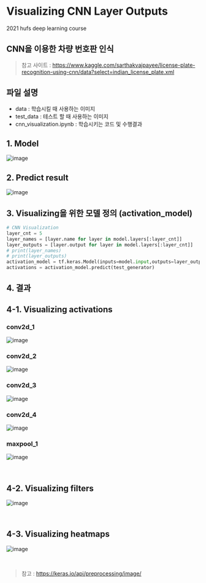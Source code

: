 # Visualizing CNN Layer Outputs
2021 hufs deep learning course

## CNN을 이용한 차량 번호판 인식 
> 참고 사이트 : https://www.kaggle.com/sarthakvajpayee/license-plate-recognition-using-cnn/data?select=indian_license_plate.xml

## 파일 설명
* data : 학습시킬 때 사용하는 이미지
* test_data : 테스트 할 때 사용하는 이미지
* cnn_visualization.ipynb : 학습시키는 코드 및 수행결과
## 1. Model
![image](https://user-images.githubusercontent.com/53362054/120901753-acf3d180-c677-11eb-8d70-fefdae682e33.png)
## 2. Predict result
![image](https://user-images.githubusercontent.com/53362054/120901851-2d1a3700-c678-11eb-80ea-e103be928375.png)

## 3. Visualizing을 위한 모델 정의 (activation_model)
``` python
# CNN Visualization
layer_cnt = 5
layer_names = [layer.name for layer in model.layers[:layer_cnt]]
layer_outputs = [layer.output for layer in model.layers[:layer_cnt]]
# print(layer_names)
# print(layer_outputs)
activation_model = tf.keras.Model(inputs=model.input,outputs=layer_outputs)
activations = activation_model.predict(test_generator)
```

## 4. 결과

## 4-1. Visualizing activations

### conv2d_1
![image](https://user-images.githubusercontent.com/53362054/120901924-7b2f3a80-c678-11eb-820d-8df7d3f61b47.png)

### conv2d_2
![image](https://user-images.githubusercontent.com/53362054/120901972-b29de700-c678-11eb-8de6-8913faa9fd48.png)
### conv2d_3
![image](https://user-images.githubusercontent.com/53362054/120901979-be89a900-c678-11eb-8afb-55cf568bbb56.png)
### conv2d_4
![image](https://user-images.githubusercontent.com/53362054/120901989-cc3f2e80-c678-11eb-90a3-317c8c91366a.png)

### maxpool_1
![image](https://user-images.githubusercontent.com/53362054/120902000-d95c1d80-c678-11eb-9479-c6eeeb0dba7a.png)

<br>

## 4-2. Visualizing filters
![image](https://user-images.githubusercontent.com/53362054/122533008-0d154b00-d05c-11eb-9d12-50d787d7b75d.png)

<br>

## 4-3. Visualizing heatmaps
![image](https://user-images.githubusercontent.com/53362054/122533159-333aeb00-d05c-11eb-85c4-03e7000cc55a.png)

<br>

> 참고 : https://keras.io/api/preprocessing/image/
